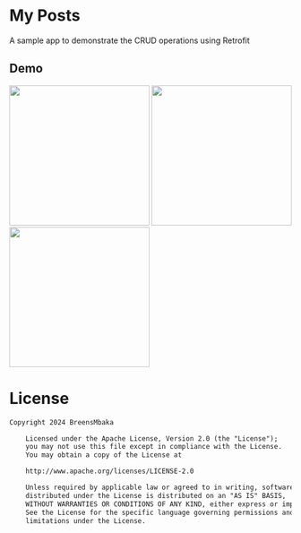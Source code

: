 # My Posts
A sample app to demonstrate the CRUD operations using Retrofit

## Demo
<p>
<img src="screenshots/image1.jpeg" width="250"/>
<img src="screenshots/image2.jpeg" width="250"/>
<img src="screenshots/image3.jpeg" width="250"/>
</p>

# License
```xml
Copyright 2024 BreensMbaka

    Licensed under the Apache License, Version 2.0 (the "License");
    you may not use this file except in compliance with the License.
    You may obtain a copy of the License at

    http://www.apache.org/licenses/LICENSE-2.0

    Unless required by applicable law or agreed to in writing, software
    distributed under the License is distributed on an "AS IS" BASIS,
    WITHOUT WARRANTIES OR CONDITIONS OF ANY KIND, either express or implied.
    See the License for the specific language governing permissions and
    limitations under the License.
```  
  